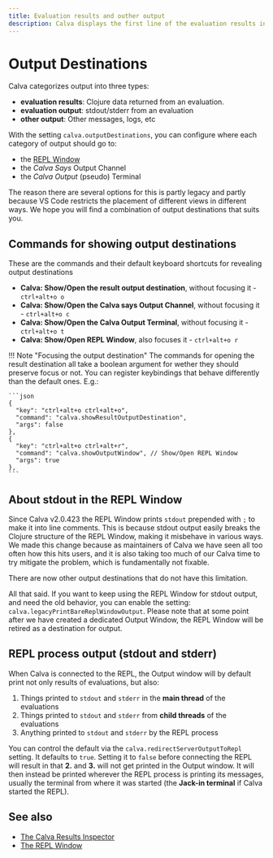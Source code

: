 ```yaml
---
title: Evaluation results and outher output
description: Calva displays the first line of the evaluation results inline, and also prints results, other REPL output and more to the configured Output Destination.
---
```


# Output Destinations

Calva categorizes output into three types:

* **evaluation results**: Clojure data returned from an evaluation.
* **evaluation output**: stdout/stderr from an evaluation
* **other output**: Other messages, logs, etc

With the setting `calva.outputDestinations`, you can configure where each category of output should go to:

* the [REPL Window](repl-window.md)
* the _Calva Says_ Output Channel
* the _Calva Output_ (pseudo) Terminal

The reason there are several options for this is partly legacy and partly because VS Code restricts the placement of different views in different ways. We hope you will find a combination of output destinations that suits you.

## Commands for showing output destinations

These are the commands and their default keyboard shortcuts for revealing output destinations

* **Calva: Show/Open the result output destination**, without focusing it - `ctrl+alt+o o`
* **Calva: Show/Open the Calva says Output Channel**, without focusing it - `ctrl+alt+o c`
* **Calva: Show/Open the Calva Output Terminal**, without focusing it - `ctrl+alt+o t`
* **Calva: Show/Open REPL Window**, also focuses it - `ctrl+alt+o r`

!!! Note "Focusing the output destination"
    The commands for opening the result destination all take a boolean argument for wether they should preserve focus or not. You can register keybindings that behave differently than the default ones. E.g.:

    ```json
    {
      "key": "ctrl+alt+o ctrl+alt+o",
      "command": "calva.showResultOutputDestination",
      "args": false
    },
    {
      "key": "ctrl+alt+o ctrl+alt+r",
      "command": "calva.showOutputWindow", // Show/Open REPL Window
      "args": true
    },
    ```

## About stdout in the REPL Window

Since Calva v2.0.423 the REPL Window prints `stdout` prepended with `;` to make it into line comments. This is because stdout output easily breaks the Clojure structure of the REPL Window, making it misbehave in various ways. We made this change because as maintainers of Calva we have seen all too often how this hits users, and it is also taking too much of our Calva time to try mitigate the problem, which is fundamentally not fixable.

There are now other output destinations that do not have this limitation.

All that said. If you want to keep using the REPL Window for stdout output, and need the old behavior, you can enable the setting: `calva.legacyPrintBareReplWindowOutput`. Please note that at some point after we have created a dedicated Output Window, the REPL Window will be retired as a destination for output.

## REPL process output (stdout and stderr)

When Calva is connected to the REPL, the Output window will by default print not only results of evaluations, but also:

1. Things printed to `stdout` and `stderr` in the **main thread** of the evaluations
2. Things printed to `stdout` and `stderr` from **child threads** of the evaluations
3. Anything printed to `stdout` and `stderr` by the REPL process

You can control the default via the `calva.redirectServerOutputToRepl` setting. It defaults to `true`. Setting it to `false` before connecting the REPL will result in that **2.** and **3.** will not get printed in the Output window. It will then instead be printed wherever the REPL process is printing its messages, usually the terminal from where it was started (the **Jack-in terminal** if Calva started the REPL).

## See also

* [The Calva Results Inspector](inspector.md)
* [The REPL Window](repl-window.md)